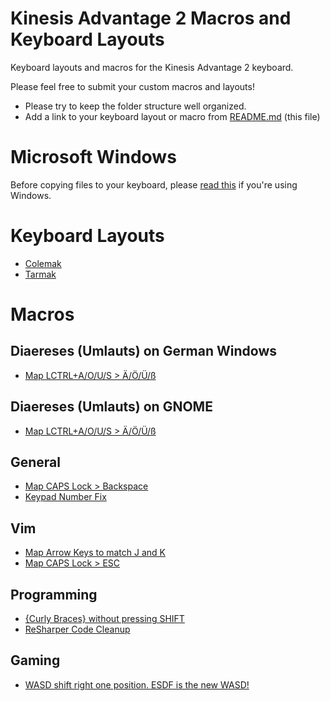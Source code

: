# Kinesis Advantage 2 Macros and Keyboard Layouts
Keyboard layouts and macros for the Kinesis Advantage 2 keyboard.

Please feel free to submit your custom macros and layouts!
- Please try to keep the folder structure well organized.
- Add a link to your keyboard layout or macro from [README.md](README.md) (this file)

# Microsoft Windows
Before copying files to your keyboard, please [read this](windows.md) if you're using Windows.

# Keyboard Layouts
- [Colemak](colemak/c_qwerty.txt)
- [Tarmak](colemak/t_qwerty.txt)

# Macros

## Diaereses (Umlauts) on German Windows
- [Map LCTRL+A/O/U/S > Ä/Ö/Ü/ß](qwerty/w_qwerty.txt)

## Diaereses (Umlauts) on GNOME
- [Map LCTRL+A/O/U/S > Ä/Ö/Ü/ß](qwerty/l_qwerty.txt)

## General
- [Map CAPS Lock > Backspace](productivity/general/caps-backspace.txt)
- [Keypad Number Fix](productivity/general/keypad-num-fix.txt)

## Vim
- [Map Arrow Keys to match J and K](productivity/vim/vim.txt)
- [Map CAPS Lock > ESC](productivity/vim/vim.txt)

## Programming
- [{Curly Braces} without pressing SHIFT](productivity/programming/curly_brace_no_shift.txt)
- [ReSharper Code Cleanup](productivity/programming/resharper.txt)

## Gaming
  - [WASD shift right one position. ESDF is the new WASD!](games/g_qwerty.txt)
